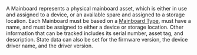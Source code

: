 A Mainboard represents a physical mainboard asset, which is either in use and assigned to a device, or an available spare and assigned to a storage location.
Each Mainboard must be based on a [Mainboard Type](mainboardtype.md), must have a name, and must be assigned to either a device or storage location.
Other information that can be tracked includes its serial number, asset tag, and description.
State data can also be set for the firmware version, the device driver name, and the driver version.
